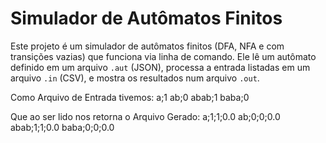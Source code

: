 # Simulador de Autômatos Finitos

Este projeto é um simulador de autômatos finitos (DFA, NFA e com transições vazias) que funciona via linha de comando. Ele lê um autômato definido em um arquivo `.aut` (JSON), processa a entrada listadas em um arquivo `.in` (CSV), e mostra os resultados num arquivo `.out`.

Como Arquivo de Entrada tivemos:
a;1
ab;0
abab;1
baba;0


Que ao ser lido nos retorna o Arquivo Gerado:
a;1;1;0.0
ab;0;0;0.0
abab;1;1;0.0
baba;0;0;0.0
